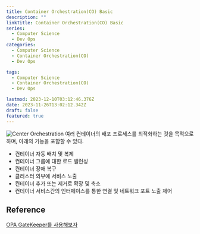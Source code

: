 ```yaml
---
title: Container Orchestration(CO) Basic
description: ""
linkTitle: Container Orchestration(CO) Basic
series:
  - Computer Science
  - Dev Ops
categories:
  - Computer Science
  - Container Orchestration(CO)
  - Dev Ops

tags:
  - Computer Science
  - Container Orchestration(CO)
  - Dev Ops

lastmod: 2023-12-10T03:12:46.376Z
date: 2023-11-26T13:02:12.342Z
draft: false
featured: true
---
```


![Center Orchestration](media/images/automation-with-container-orchestration.png "https://devpress.csdn.net/cicd/62f4229bc6770329307f9728.html")
여러 컨테이너의 배포 프로세스를 최적화하는 것을 목적으로 하며, 아래의 기능을 포함할 수 있다.

- 컨테이너 자동 배치 및 복제
- 컨테이너 그룹에 대한 로드 밸런싱
- 컨테이너 장애 복구
- 클러스터 외부에 서비스 노출
- 컨테이너 추가 또는 제거로 확장 및 축소
- 컨테이너 서비스간의 인터페이스를 통한 연결 및 네트워크 포트 노출 제어

## Reference

[OPA GateKeeper를 사용해보자](https://devocean.sk.com/search/techBoardDetail.do?ID=164004&boardType=&query=test&searchData=&page=&subIndex=&idList=)
